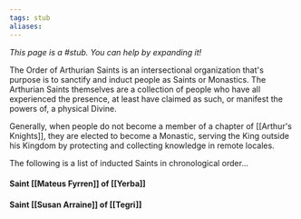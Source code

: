 ```yaml
---
tags: stub
aliases:
---
```


*This page is a #stub. You can help by expanding it!*

The Order of Arthurian Saints is an intersectional organization that's purpose is to sanctify and induct people as Saints or Monastics. The Arthurian Saints themselves are a collection of people who have all experienced the presence, at least have claimed as such, or manifest the powers of, a physical Divine.

Generally, when people do not become a member of a chapter of [[Arthur's Knights]], they are elected to become a Monastic, serving the King outside his Kingdom by protecting and collecting knowledge in remote locales. 

The following is a list of inducted Saints in chronological order...

#### Saint [[Mateus Fyrren]] of [[Yerba]]
#### Saint [[Susan Arraine]] of [[Tegri]]


